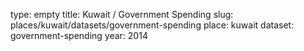 type: empty
title: Kuwait / Government Spending
slug: places/kuwait/datasets/government-spending
place: kuwait
dataset: government-spending
year: 2014
